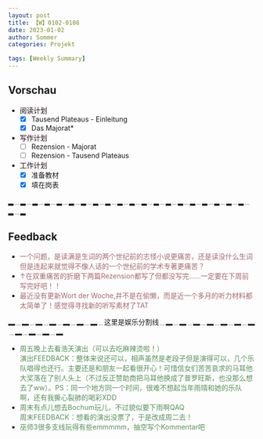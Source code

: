 ```yaml
---
layout: post
title: 【W】0102-0108
date: 2023-01-02
author: Sommer
categories: Projekt

tags: [Weekly Summary]
--- 
```



## Vorschau

- <font style="background:#fcf2f4">阅读计划</font>
  - [x] Tausend Plateaus - Einleitung<font color=red> </font>     
  - [x] Das Majorat* <font color=red> </font>                   
- <font style="background:#fcf2f4">写作计划</font>
  - [ ] Rezension - Majorat  <font color=red> </font>
  - [ ] Rezension - Tausend Plateaus<font color=red> </font>
- <font style="background:#fcf2f4">工作计划</font>
  - [x] 准备教材 <font color=red> </font>
  - [x] 填在岗表 

▂﹍▂﹍▂﹍▂﹍▂﹍▂﹍▂﹍▂﹍▂﹍▂﹍▂﹍▂﹍▂﹍▂﹍▂﹍▂﹍▂﹍▂﹍▂﹍▂﹍▂﹍▂

## Feedback

- <font style="color:#a66870">一个问题，是读满是生词的两个世纪前的志怪小说更痛苦，还是读没什么生词但是连起来就觉得不像人话的一个世纪前的学术专著更痛苦？</font><br>
- <font style="color:#a66870">↑在双重痛苦的折磨下两篇Rezension都写了但都没写完……一定要在下周前写完好吧！！</font><br>
- <font style="color:#a66870">最近没有更新Wort der Woche,并不是在偷懒，而是近一个多月的听力材料都太简单了！感觉得寻找新的听写素材了TAT</font><br>

▂﹍▂﹍▂﹍▂﹍▂﹍▂﹍▂﹍这里是娱乐分割线﹍▂﹍▂﹍▂﹍▂﹍▂﹍▂﹍▂﹍▂﹍▂﹍▂﹍▂

- <font style="color:#56925A">周五晚上去看浩天演出（可以去吃麻辣烫啦！）</font><br>
  <font style="color:#56925A">演出FEEDBACK：整体来说还可以，相声虽然是老段子但是演得可以，几个乐队唱得也还行。主要还是和朋友一起看很开心！可惜信女们苦苦哀求的马耳他大奖落在了别人头上（不过反正赞助商把马耳他换成了普罗旺斯，也没那么想去了ww）。PS：同一个地方同一个时间，很难不想起当年雨晴和她的乐队啊，还有我撕心裂肺的喝彩XDD</font><br>
- <font style="color:#56925A">周末有点儿想去Bochum玩儿，不过貌似要下雨啊QAQ</font><br>
   <font style="color:#56925A">周末FEEDBACK：想看的演出没票了，于是改成周二去！</font><br>
- <font style="color:#56925A">巫师3很多支线玩得有些emmmmm，抽空写个Kommentar吧</font>
